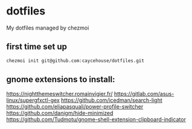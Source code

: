 # dotfiles

My dotfiles managed by chezmoi

## first time set up

```sh
chezmoi init git@github.com:caycehouse/dotfiles.git
```
## gnome extensions to install:
https://nightthemeswitcher.romainvigier.fr/
https://gitlab.com/asus-linux/supergfxctl-gex
https://github.com/icedman/search-light
https://github.com/eliapasquali/power-profile-switcher
https://github.com/danigm/hide-minimized
https://github.com/Tudmotu/gnome-shell-extension-clipboard-indicator
